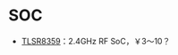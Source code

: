 # SOC

- [TLSR8359](https://wiki.telink-semi.cn/doc/ds/DS_TLSR8359-E_Datasheet%20for%20Telink%20ULP%202.4GHz%20RF%20SoC%20TLSR8359.pdf)：2.4GHz RF SoC，￥3～10？